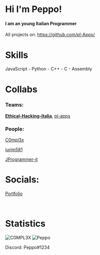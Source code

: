  # Hi I'm Peppo!
 
<h4>I am an young Italian Programmer</h4>

All projects on: https://github.com/pl-Apps/
 
# Skills
JavaScript - Python - C++ - C - Assembly

# Collabs

### Teams: 
[**Ethical-Hacking-Italia**](https://github.com/Ethical-Hacking-Italia),
[pl-apps](https://github.com/pl-apps)

### People: 

[C0mpl3x](https://github.com/C0MPL3XDEV)

[iurim581](https://github.com/iurim581)

[JProgrammer-it ](https://github.com/JProgrammer-it)

# Socials:
<a href="https://peppooo.web.app">Portfolio</a>

<br><h1>Statistics</h1>
<img align="left" src="https://github-readme-stats.vercel.app/api/top-langs/?username=Peppooo&layout=compact" alt="C0MPL3X" /> <img align="center" src="https://github-readme-stats.vercel.app/api?username=Peppooo&show_icons=true" alt="Peppo" />

<p>Discord: Peppo#1234</p>
